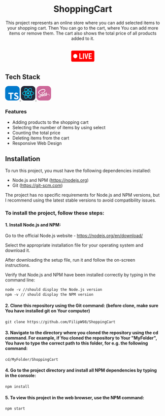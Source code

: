 <div align="center">
<h1> ShoppingCart </h1>
</div>

<div align="center"> 
This project represents an online store where you can add selected items to your shopping cart. Then You can go to the cart, where You can add more items or remove them. The cart also shows the total price of all products added to it.
</div>

## <div align="center" ><a href="https://filipw98.github.io/ShoppingCart/" target="_blank" rel="noreferrer"> <img src="./src/assets/img/live-icon.png" alt="live icon" width="80" height="40"/> </a>  </div>

## Tech Stack

  
<a href="https://www.typescriptlang.org/" target="_blank" rel="noreferrer"> <img src="https://github.com/tandpfun/skill-icons/blob/main/icons/TypeScript.svg" alt="Type Script icon" width="47" height="47"/> </a> 
<a href="https://react.dev/" target="_blank" rel="noreferrer"> <img src="https://github.com/tandpfun/skill-icons/blob/main/icons/React-Dark.svg" alt="React icon" width="47" height="47"/> </a> 
<a href="https://sass-lang.com/" target="_blank" rel="noreferrer"> <img src="https://github.com/tandpfun/skill-icons/blob/main/icons/Sass.svg" alt="Sass icon" width="47" height="47"/> </a> 

### Features

- Adding products to the shopping cart
- Selecting the number of items by using select
- Counting the total price 
- Deleting items from the cart
- Responsive Web Design

## Installation

To run this project, you must have the following dependencies installed:
- Node.js and NPM (https://nodejs.org)
- Git (https://git-scm.com)

The project has no specific requirements for Node.js and NPM versions, but I recommend using the latest stable versions to avoid compatibility issues.
### To install the project, follow these steps:
#### 1. Install Node.js and NPM:

Go to the official Node.js website - https://nodejs.org/en/download/

Select the appropriate installation file for your operating system and download it.

After downloading the setup file, run it and follow the on-screen instructions.

Verify that Node.js and NPM have been installed correctly by typing in the command line: <br>
 ```
node -v //should display the Node.js version
npm -v // should display the NPM version
```

#### 2. Clone this repository using the Git command: (before clone, make sure You have installed git on Your computer)

```
git clone https://github.com/FilipW98/ShoppingCart
```

#### 3. Navigate to the directory where you cloned the repository using the cd command. For example, if You cloned the repository to Your "MyFolder", You have to  type the correct path to this folder, for e.g. the following command:
```
cd/MyFolder/ShoppingCart
```

#### 4. Go to the project directory and install all NPM dependencies by typing in the console:
```
npm install
```

#### 5. To view this project in the web browser, use the NPM command:
```
npm start
```


